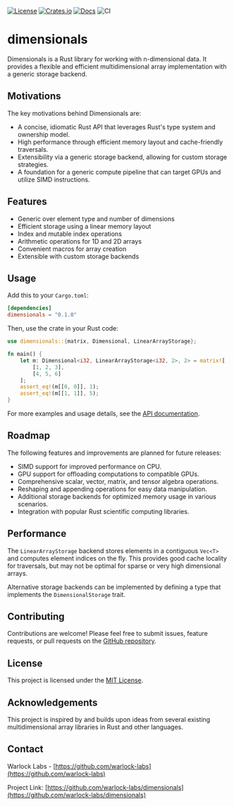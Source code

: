 [![License](https://img.shields.io/crates/l/dimensionals)](https://choosealicense.com/licenses/mit/)
[![Crates.io](https://img.shields.io/crates/v/dimensionals)](https://crates.io/crates/dimensionals)
[![Docs](https://img.shields.io/crates/v/dimensionals?color=blue&label=docs)](https://docs.rs/dimensionals/)
![CI](https://github.com/warlock-labs/dimensionals/actions/workflows/CI.yml/badge.svg)

# dimensionals

Dimensionals is a Rust library for working with n-dimensional data. It provides a flexible and efficient multidimensional array implementation with a generic storage backend.

## Motivations

The key motivations behind Dimensionals are:

- A concise, idiomatic Rust API that leverages Rust's type system and ownership model.
- High performance through efficient memory layout and cache-friendly traversals.
- Extensibility via a generic storage backend, allowing for custom storage strategies.
- A foundation for a generic compute pipeline that can target GPUs and utilize SIMD instructions.

## Features

- Generic over element type and number of dimensions
- Efficient storage using a linear memory layout
- Index and mutable index operations
- Arithmetic operations for 1D and 2D arrays
- Convenient macros for array creation
- Extensible with custom storage backends

## Usage

Add this to your `Cargo.toml`:

```toml
[dependencies]
dimensionals = "0.1.0"
```

Then, use the crate in your Rust code:

```rust
use dimensionals::{matrix, Dimensional, LinearArrayStorage};

fn main() {
    let m: Dimensional<i32, LinearArrayStorage<i32, 2>, 2> = matrix![
        [1, 2, 3],
        [4, 5, 6]
    ];
    assert_eq!(m[[0, 0]], 1);
    assert_eq!(m[[1, 1]], 5);
}
```

For more examples and usage details, see the [API documentation](https://docs.rs/dimensionals).

## Roadmap

The following features and improvements are planned for future releases:

- SIMD support for improved performance on CPU.
- GPU support for offloading computations to compatible GPUs.
- Comprehensive scalar, vector, matrix, and tensor algebra operations.
- Reshaping and appending operations for easy data manipulation.
- Additional storage backends for optimized memory usage in various scenarios.
- Integration with popular Rust scientific computing libraries.

## Performance

The `LinearArrayStorage` backend stores elements in a contiguous `Vec<T>` and computes element indices on the fly. This provides good cache locality for traversals, but may not be optimal for sparse or very high dimensional arrays.

Alternative storage backends can be implemented by defining a type that implements the `DimensionalStorage` trait.

## Contributing

Contributions are welcome! Please feel free to submit issues, feature requests, or pull requests on the [GitHub repository](https://github.com/warlock-labs/dimensionals).

## License

This project is licensed under the [MIT License](https://choosealicense.com/licenses/mit/).

## Acknowledgements

This project is inspired by and builds upon ideas from several existing multidimensional array libraries in Rust and other languages.

## Contact

Warlock Labs - [https://github.com/warlock-labs](https://github.com/warlock-labs)

Project Link: [https://github.com/warlock-labs/dimensionals](https://github.com/warlock-labs/dimensionals)